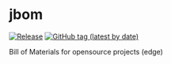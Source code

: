# jbom

[![Release](https://github.com/memoria-io/jbom/workflows/Release/badge.svg)](https://github.com/memoria-io/jbom/actions?query=workflow%3ARelease)
[![GitHub tag (latest by date)](https://img.shields.io/github/v/tag/memoria-io/jbom?label=Package&logo=github)](https://github.com/orgs/memoria-io/packages?repo_name=jbom)

Bill of Materials for opensource projects (edge)

